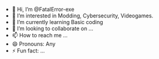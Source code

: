 - 👋 Hi, I’m @FatalError-exe
- 👀 I’m interested in Modding, Cybersecurity, Videogames.
- 🌱 I’m currently learning Basic coding
- 💞️ I’m looking to collaborate on ...
- 📫 How to reach me ...
- 😄 Pronouns: Any
- ⚡ Fun fact: ...

<!---
FatalError-exe/FatalError-exe is a ✨ special ✨ repository because its `README.md` (this file) appears on your GitHub profile.
You can click the Preview link to take a look at your changes.
--->
